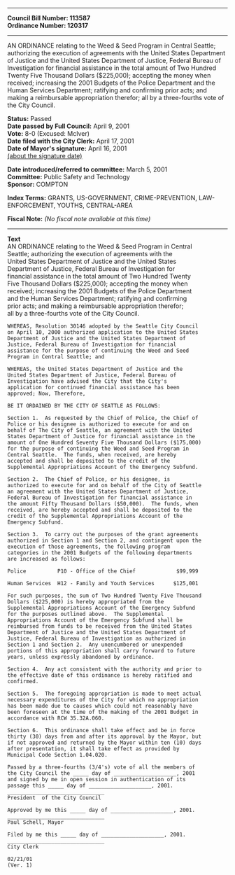 * * * * *  
  
**Council Bill Number: [](#h0)[](#h2)113587**   
**Ordinance Number: 120317**  
  
* * * * *  
  
AN ORDINANCE relating to the Weed & Seed Program in Central Seattle; authorizing the execution of agreements with the United States Department of Justice and the United States Department of Justice, Federal Bureau of Investigation for financial assistance in the total amount of Two Hundred Twenty Five Thousand Dollars ($225,000); accepting the money when received; increasing the 2001 Budgets of the Police Department and the Human Services Department; ratifying and confirming prior acts; and making a reimbursable appropriation therefor; all by a three-fourths vote of the City Council.  
  
**Status:** Passed   
**Date passed by Full Council:** April 9, 2001   
**Vote:** 8-0 (Excused: McIver)   
**Date filed with the City Clerk:** April 17, 2001   
**Date of Mayor's signature:** April 16, 2001   
[(about the signature date)](/~public/approvaldate.htm)   
  
  
**Date introduced/referred to committee:** March 5, 2001   
**Committee:** Public Safety and Technology   
**Sponsor:** COMPTON   
  
**Index Terms:** GRANTS, US-GOVERNMENT, CRIME-PREVENTION, LAW-ENFORCEMENT, YOUTHS, CENTRAL-AREA  
  
**Fiscal Note:** *(No fiscal note available at this time)*  
  
* * * * *  
  
**Text**  
    AN ORDINANCE relating to the Weed & Seed Program in Central  
    Seattle; authorizing the execution of agreements with the  
    United States Department of Justice and the United States  
    Department of Justice, Federal Bureau of Investigation for  
    financial assistance in the total amount of Two Hundred Twenty  
    Five Thousand Dollars ($225,000); accepting the money when  
    received; increasing the 2001 Budgets of the Police Department  
    and the Human Services Department; ratifying and confirming  
    prior acts; and making a reimbursable appropriation therefor;  
    all by a three-fourths vote of the City Council.  
  
    WHEREAS, Resolution 30146 adopted by the Seattle City Council  
    on April 10, 2000 authorized application to the United States  
    Department of Justice and the United States Department of  
    Justice, Federal Bureau of Investigation for financial  
    assistance for the purpose of continuing the Weed and Seed  
    Program in Central Seattle; and  
  
    WHEREAS, the United States Department of Justice and the  
    United States Department of Justice, Federal Bureau of  
    Investigation have advised the City that the City's  
    application for continued financial assistance has been  
    approved; Now, Therefore,  
  
    BE IT ORDAINED BY THE CITY OF SEATTLE AS FOLLOWS:  
  
    Section 1.  As requested by the Chief of Police, the Chief of  
    Police or his designee is authorized to execute for and on  
    behalf of The City of Seattle, an agreement with the United  
    States Department of Justice for financial assistance in the  
    amount of One Hundred Seventy Five Thousand Dollars ($175,000)  
    for the purpose of continuing the Weed and Seed Program in  
    Central Seattle.  The funds, when received, are hereby  
    accepted and shall be deposited to the credit of the  
    Supplemental Appropriations Account of the Emergency Subfund.  
  
    Section 2.  The Chief of Police, or his designee, is  
    authorized to execute for and on behalf of the City of Seattle  
    an agreement with the United States Department of Justice,  
    Federal Bureau of Investigation for financial assistance in  
    the amount Fifty Thousand Dollars ($50,000).  The funds, when  
    received, are hereby accepted and shall be deposited to the  
    credit of the Supplemental Appropriations Account of the  
    Emergency Subfund.  
  
    Section 3.  To carry out the purposes of the grant agreements  
    authorized in Section 1 and Section 2, and contingent upon the  
    execution of those agreements, the following program  
    categories in the 2001 Budgets of the following departments  
    are increased as follows:  
  
    Police          P10 - Office of the Chief             $99,999  
  
    Human Services  H12 - Family and Youth Services      $125,001  
  
    For such purposes, the sum of Two Hundred Twenty Five Thousand  
    Dollars ($225,000) is hereby appropriated from the  
    Supplemental Appropriations Account of the Emergency Subfund  
    for the purposes outlined above.  The Supplemental  
    Appropriations Account of the Emergency Subfund shall be  
    reimbursed from funds to be received from the United States  
    Department of Justice and the United States Department of  
    Justice, Federal Bureau of Investigation as authorized in  
    Section 1 and Section 2.  Any unencumbered or unexpended  
    portions of this appropriation shall carry forward to future  
    years, unless expressly abandoned by ordinance.  
  
    Section 4.  Any act consistent with the authority and prior to  
    the effective date of this ordinance is hereby ratified and  
    confirmed.  
  
    Section 5.  The foregoing appropriation is made to meet actual  
    necessary expenditures of the City for which no appropriation  
    has been made due to causes which could not reasonably have  
    been foreseen at the time of the making of the 2001 Budget in  
    accordance with RCW 35.32A.060.  
  
    Section 6.  This ordinance shall take effect and be in force  
    thirty (30) days from and after its approval by the Mayor, but  
    if not approved and returned by the Mayor within ten (10) days  
    after presentation, it shall take effect as provided by  
    Municipal Code Section 1.04.020.  
  
    Passed by a three-fourths (3/4's) vote of all the members of  
    the City Council the _____ day of ____________________, 2001  
    and signed by me in open session in authentication of its  
    passage this _____ day of ____________________, 2001.  
    _______________________________  
    President  of the City Council  
  
    Approved by me this _____ day of ____________________, 2001.  
    _______________________________  
    Paul Schell, Mayor  
  
    Filed by me this _____ day of ____________________, 2001.  
    _______________________________  
    City Clerk  
  
    02/21/01  
    (Ver. 1)  
